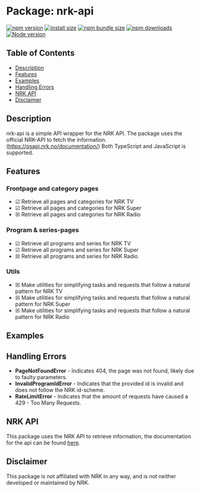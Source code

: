 <h1>Package: nrk-api</h1>

[![npm version](https://img.shields.io/npm/v/nrk-api.svg?style=flat-square)](https://www.npmjs.org/package/nrk-api)
[![install size](https://img.shields.io/badge/dynamic/json?url=https://packagephobia.com/v2/api.json?p=nrk-api&query=$.install.pretty&label=install%20size&style=flat-square)](https://packagephobia.now.sh/result?p=nrk-api)
[![npm bundle size](https://img.shields.io/bundlephobia/minzip/nrk-api?style=flat-square)](https://bundlephobia.com/package/nrk-api@latest)
[![npm downloads](https://img.shields.io/npm/dm/nrk-api.svg?style=flat-square)](https://npm-stat.com/charts.html?package=nrk-api)
[![Node version](https://img.shields.io/node/v/nrk-api.svg 'Node version')](https://www.npmjs.com/package/nrk-api)

<h2>Table of Contents</h2>
<ul>
    <li><a href="#description">Description</a></li>
    <li><a href="#features">Features</a></li>
    <li><a href="#examples">Examples</a></li>
    <li><a href="#errors">Handling Errors</a></li>
    <li><a href="#api">NRK API</a></li>
    <li><a href="#disclaimer">Disclaimer</a></li>
</ul>

<h2 id="description">Description</h2>
<p>nrk-api is a simple API wrapper for the NRK API. The package uses the official NRK-API to fetch the information. (<a href="https://psapi.nrk.no/documentation/">https://psapi.nrk.no/documentation/</a>) Both TypeScript and JavaScript is supported.</p>

<h2 id="features">Features</h2>
<h3>Frontpage and category pages</h3>
<ul>
    <li>&#x2611 Retrieve all pages and categories for NRK TV</li>
    <li>&#x2611 Retrieve all pages and categories for NRK Super</li>
    <li>&#x2612 Retrieve all pages and categories for NRK Radio</li>
</ul>
<h3>Program & series-pages</h3>
<ul>
    <li>&#x2611 Retrieve all programs and series for NRK TV</li>
    <li>&#x2611 Retrieve all programs and series for NRK Super</li>
    <li>&#x2612 Retrieve all programs and series for NRK Radio</li>
</ul>
<h3>Utils</h3>
<ul>
    <li>&#x2612 Make utilities for simplifying tasks and requests that follow a natural pattern for NRK TV</li>
    <li>&#x2612 Make utilities for simplifying tasks and requests that follow a natural pattern for NRK Super</li>
    <li>&#x2612 Make utilities for simplifying tasks and requests that follow a natural pattern for NRK Radio</li>
</ul>

<h2 id="examples">Examples</h2>

<h2 id="errors">Handling Errors</h2>
<ul>
    <li><b>PageNotFoundError</b> - Indicates 404, the page was not found, likely due to faulty parameters.</li>
    <li><b>InvalidProgramIdError</b> - Indicates that the provided id is invalid and does not follow the NRK id-scheme.</li>
    <li><b>RateLimitError</b> - Indicates that the amount of requests have caused a 429 - Too Many Requests.</li>
</ul>

<h2 id="api">NRK API</h2>
<p>This package uses the NRK API to retrieve information, the documentation for the api can be found <a href="https://psapi.nrk.no/documentation/">here</a>.</p>

<h2 id="disclaimer">Disclaimer</h2>
<p>This package is not affiliated with NRK in any way, and is not neither developed or maintained by NRK.</p>
